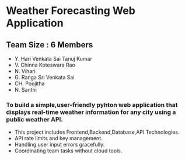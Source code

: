 # Weather Forecasting Web Application

## Team Size : 6 Members
 - Y. Hari Venkata Sai Tanuj Kumar
 - V. Chinna Koteswara Rao
 - N. Vihari
 - G. Ranga Sri Venkata Sai
 - CH. Poojitha
 - N. Santhi
  
### To build a simple,user-friendly pyhton web application that displays real-time weather information for any city using a public weather API.
- This project includes Frontend,Backend,Database,API Technologies.
- API rate limits and key management.
- Handling user input errors gracefully.
- Coordinating team tasks without cloud tools.
